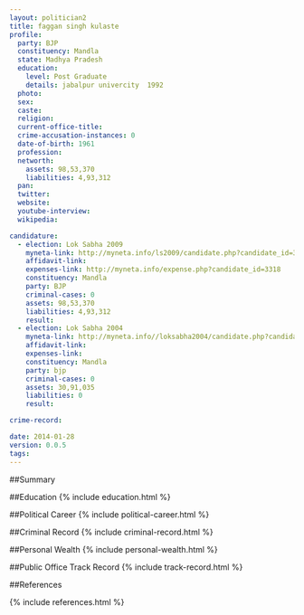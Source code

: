 ```yaml
---
layout: politician2
title: faggan singh kulaste
profile: 
  party: BJP
  constituency: Mandla
  state: Madhya Pradesh
  education: 
    level: Post Graduate
    details: jabalpur univercity  1992
  photo: 
  sex: 
  caste: 
  religion: 
  current-office-title: 
  crime-accusation-instances: 0
  date-of-birth: 1961
  profession: 
  networth: 
    assets: 98,53,370
    liabilities: 4,93,312
  pan: 
  twitter: 
  website: 
  youtube-interview: 
  wikipedia: 

candidature: 
  - election: Lok Sabha 2009
    myneta-link: http://myneta.info/ls2009/candidate.php?candidate_id=3318
    affidavit-link: 
    expenses-link: http://myneta.info/expense.php?candidate_id=3318
    constituency: Mandla 
    party: BJP
    criminal-cases: 0
    assets: 98,53,370
    liabilities: 4,93,312
    result:  
  - election: Lok Sabha 2004
    myneta-link: http://myneta.info//loksabha2004/candidate.php?candidate_id=2164
    affidavit-link: 
    expenses-link: 
    constituency: Mandla 
    party: bjp
    criminal-cases: 0
    assets: 30,91,035
    liabilities: 0
    result:  

crime-record: 

date: 2014-01-28
version: 0.0.5
tags: 
---
```

##Summary


##Education
{% include education.html %}


##Political Career
{% include political-career.html %}


##Criminal Record
{% include criminal-record.html %}


##Personal Wealth
{% include personal-wealth.html %}


##Public Office Track Record
{% include track-record.html %}


##References


{% include references.html %}